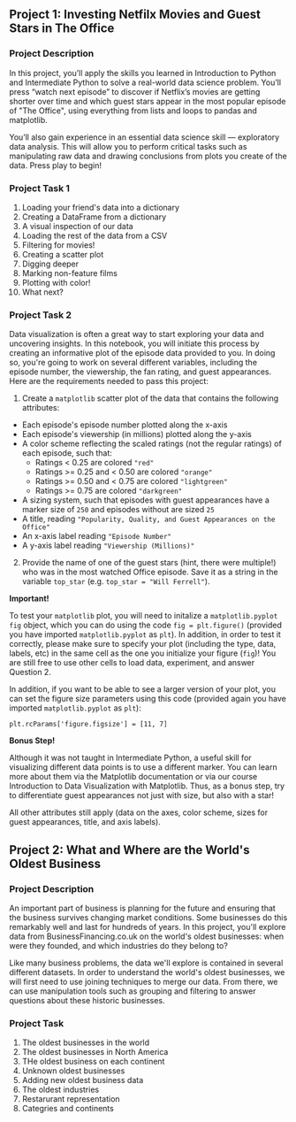 ## Project 1: Investing Netfilx Movies and Guest Stars in The Office
### Project Description
In this project, you’ll apply the skills you learned in Introduction to Python and Intermediate Python to solve a real-world data science problem. You’ll press “watch next episode” to discover if Netflix’s movies are getting shorter over time and which guest stars appear in the most popular episode of "The Office", using everything from lists and loops to pandas and matplotlib.

You’ll also gain experience in an essential data science skill — exploratory data analysis. This will allow you to perform critical tasks such as manipulating raw data and drawing conclusions from plots you create of the data. Press play to begin!
### Project Task 1
1. Loading your friend's data into a dictionary
2. Creating a DataFrame from a dictionary
3. A visual inspection of our data
4. Loading the rest of the data from a CSV
5. Filtering for movies!
6. Creating a scatter plot
7. Digging deeper
8. Marking non-feature films
9. Plotting with color!
10. What next?

### Project Task 2
Data visualization is often a great way to start exploring your data and uncovering insights. In this notebook, you will initiate this process by creating an informative plot of the episode data provided to you. In doing so, you're going to work on several different variables, including the episode number, the viewership, the fan rating, and guest appearances. Here are the requirements needed to pass this project:

1. Create a `matplotlib` scatter plot of the data that contains the following attributes:

* Each episode's episode number plotted along the x-axis
* Each episode's viewership (in millions) plotted along the y-axis
* A color scheme reflecting the scaled ratings (not the regular ratings) of each episode, such that:
    * Ratings < 0.25 are colored `"red"`
    * Ratings >= 0.25 and < 0.50 are colored `"orange"`
    * Ratings >= 0.50 and < 0.75 are colored `"lightgreen"`
    * Ratings >= 0.75 are colored `"darkgreen"`
* A sizing system, such that episodes with guest appearances have a marker size of `250` and episodes without are sized `25`
* A title, reading `"Popularity, Quality, and Guest Appearances on the Office"`
* An x-axis label reading `"Episode Number"`
* A y-axis label reading `"Viewership (Millions)"`

2. Provide the name of one of the guest stars (hint, there were multiple!) who was in the most watched Office episode. Save it as a string in the variable `top_star` (e.g. `top_star = "Will Ferrell"`).

**Important!**

To test your `matplotlib` plot, you will need to initalize a `matplotlib.pyplot` `fig` object, which you can do using the code `fig = plt.figure()` (provided you have imported `matplotlib.pyplot` as `plt`). In addition, in order to test it correctly, please make sure to specify your plot (including the type, data, labels, etc) in the same cell as the one you initialize your figure (`fig`)! You are still free to use other cells to load data, experiment, and answer Question 2.

In addition, if you want to be able to see a larger version of your plot, you can set the figure size parameters using this code (provided again you have imported `matplotlib.pyplot` as `plt`):

`plt.rcParams['figure.figsize'] = [11, 7]`

**Bonus Step!**

Although it was not taught in Intermediate Python, a useful skill for visualizing different data points is to use a different marker. You can learn more about them via the Matplotlib documentation or via our course Introduction to Data Visualization with Matplotlib. Thus, as a bonus step, try to differentiate guest appearances not just with size, but also with a star!

All other attributes still apply (data on the axes, color scheme, sizes for guest appearances, title, and axis labels).


## Project 2: What and Where are the World's Oldest Business
### Project Description
An important part of business is planning for the future and ensuring that the business survives changing market conditions. Some businesses do this remarkably well and last for hundreds of years. In this project, you'll explore data from BusinessFinancing.co.uk on the world's oldest businesses: when were they founded, and which industries do they belong to?

Like many business problems, the data we'll explore is contained in several different datasets. In order to understand the world's oldest businesses, we will first need to use joining techniques to merge our data. From there, we can use manipulation tools such as grouping and filtering to answer questions about these historic businesses.

### Project Task
1. The oldest businesses in the world
2. The oldest businesses in North America
3. THe oldest business on each continent
4. Unknown oldest businesses
5. Adding new oldest business data
6. The oldest industries
7. Restarurant representation
8. Categries and continents
